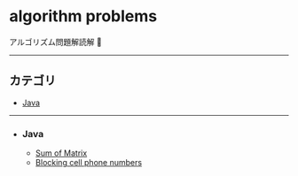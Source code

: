 # algorithm problems

アルゴリズム問題解読解 🔎

---

## カテゴリ

- [Java](#Java)

---

- ### Java

  - [Sum of Matrix](java/MatrixSum.java)

  * [Blocking cell phone numbers](java/PhoneNumbers.java)
